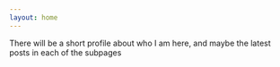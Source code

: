 ```yaml
---
layout: home
---
```


There will be a short profile about who I am here,
and maybe the latest posts in each of the subpages
